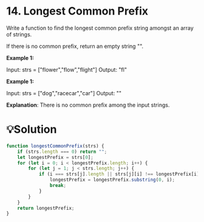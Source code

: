 
# 14. Longest Common Prefix
Write a function to find the longest common prefix string amongst an array of strings.

If there is no common prefix, return an empty string "".

**Example 1:**

Input: strs = ["flower","flow","flight"]
Output: "fl"

**Example 1:**

Input: strs = ["dog","racecar","car"]
Output: ""

**Explanation**: There is no common prefix among the input strings.
# 💡Solution
```javascript
function longestCommonPrefix(strs) {
    if (strs.length === 0) return ""; 
    let longestPrefix = strs[0];
    for (let i = 0; i < longestPrefix.length; i++) {
        for (let j = 1; j < strs.length; j++) {
            if (i === strs[j].length || strs[j][i] !== longestPrefix[i]) {
                longestPrefix = longestPrefix.substring(0, i); 
                break;
            }
        }
    }
    return longestPrefix;
}
```
